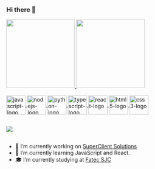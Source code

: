 ### Hi there 👋

<!--
**brunadias3/brunadias3** is a ✨ _special_ ✨ repository because its `README.md` (this file) appears on your GitHub profile.

Here are some ideas to get you started:

- 🔭 I’m currently working on ...
- 🌱 I’m currently learning ...
- 👯 I’m looking to collaborate on ...
- 🤔 I’m looking for help with ...
- 💬 Ask me about ...
- 📫 How to reach me: ...
- 😄 Pronouns: ...
- ⚡ Fun fact: ...
-->
<div>
<a href="https://github.com/brunadias3">
<img height="180em" src="https://github-readme-stats.vercel.app/api/top-langs/?username=brunadias3&layout=compact&langs_count=7&theme=dracula"/>
<img height="180em" src="https://github-readme-stats.vercel.app/api?username=brunadias3&show_icons=true&theme=dracula&include_all_commits=true&count_private=true"/>
</div>

  <div style="display: inline_block"><br/>
  <img height="50" width="50" align="center" alt="javascript-logo" src="https://cdn.jsdelivr.net/gh/devicons/devicon/icons/javascript/javascript-original.svg" />
  <img height="50" width="50" align="center" alt="nodejs-logo" src="https://cdn.jsdelivr.net/gh/devicons/devicon/icons/nodejs/nodejs-original.svg" />
  <img height="50" width="50" align="center" alt="python-logo" src="https://cdn.jsdelivr.net/gh/devicons/devicon/icons/python/python-original.svg" />
  <img height="50" width="50" align="center" alt="typescript-logo" src="https://cdn.jsdelivr.net/gh/devicons/devicon/icons/typescript/typescript-original.svg" />
  <img height="50" width="50" align="center" alt="react-logo" src="https://cdn.jsdelivr.net/gh/devicons/devicon/icons/react/react-original.svg" />
  <img height="50" width="50" align="center" alt="html5-logo" src="https://cdn.jsdelivr.net/gh/devicons/devicon/icons/html5/html5-original.svg" />
  <img height="50" width="50" align="center" alt="css3-logo" src="https://cdn.jsdelivr.net/gh/devicons/devicon/icons/css3/css3-original.svg" />
</div>

##

<div>
  <a href="https://www.linkedin.com/in/brunadias3/" target="_blank"><img src="https://img.shields.io/badge/LinkedIn-0077B5?style=for-the-badge&logo=linkedin&logoColor=white"  /></a>
</div>

##

- 🔭 I’m currently working on [SuperClient Solutions](https://novo.superclientsolutions.com/)
- 🌱 I’m currently learning JavaScript and React.
- 🎓 I’m currently studying at [Fatec SJC](https://fatecsjc-prd.azurewebsites.net/)
